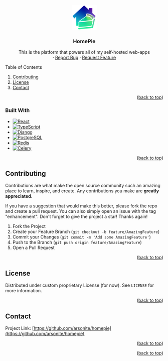 <a name="readme-top"></a>

<!-- PROJECT LOGO -->
<br />
<div align="center">
  <a href="https://github.com/arsonite/homepie">
    <img src="files/homepie-logo.png" alt="Note icon" width="80" height="80">
  </a>

<h3 align="center">HomePie</h3>

  <p align="center">
    This is the platform that powers all of my self-hosted web-apps
    <br />
    ·
    <a href="https://github.com/arsonite/homepie/issues">Report Bug</a>
    ·
    <a href="https://github.com/arsonite/homepie/issues">Request Feature</a>
  </p>
</div>

<!-- TABLE OF CONTENTS -->
<summary>Table of Contents</summary>
<ol>
  <li><a href="#contributing">Contributing</a></li>
  <li><a href="#license">License</a></li>
  <li><a href="#contact">Contact</a></li>
</ol>

<p align="right">(<a href="#readme-top">back to top</a>)</p>

### Built With

-   [![React][React.js]][React-url]
-   [![TypeScript][TypeScript]][TypeScript-url]
-   [![Django][django]][django-url]
-   [![PostgreSQL][PostgreSQL]][PostgreSQL-url]
-   [![Redis][redis]][redis-url]
-   [![Celery][celery]][celery-url]

<p align="right">(<a href="#readme-top">back to top</a>)</p>

<!-- CONTRIBUTING -->

## Contributing

Contributions are what make the open source community such an amazing place to learn, inspire, and create. Any contributions you make are **greatly appreciated**.

If you have a suggestion that would make this better, please fork the repo and create a pull request. You can also simply open an issue with the tag "enhancement".
Don't forget to give the project a star! Thanks again!

1. Fork the Project
2. Create your Feature Branch (`git checkout -b feature/AmazingFeature`)
3. Commit your Changes (`git commit -m 'Add some AmazingFeature'`)
4. Push to the Branch (`git push origin feature/AmazingFeature`)
5. Open a Pull Request

<p align="right">(<a href="#readme-top">back to top</a>)</p>

<!-- LICENSE -->

## License

Distributed under custom proprietary License (for now). See `LICENSE` for more information.

<p align="right">(<a href="#readme-top">back to top</a>)</p>

<!-- CONTACT -->

## Contact

Project Link: [https://github.com/arsonite/homepie](https://github.com/arsonite/homepie)

<p align="right">(<a href="#readme-top">back to top</a>)</p>

<p align="right">(<a href="#readme-top">back to top</a>)</p>

<!-- MARKDOWN LINKS & IMAGES -->
<!-- https://www.markdownguide.org/basic-syntax/#reference-style-links -->

[product-screenshot]: images/screenshot.png
[React.js]: https://img.shields.io/badge/React-20232A?style=for-the-badge&logo=react&logoColor=61DAFB
[React-url]: https://reactjs.org/
[TypeScript]: https://img.shields.io/badge/TypeScript-20232A?style=for-the-badge&logo=typescript&logoColor=3178C6
[TypeScript-url]: https://www.typescriptlang.org/
[django]: https://img.shields.io/badge/Django-092E20?style=for-the-badge&logo=django&logoColor=EEEEEE
[django-url]: https://www.djangoproject.com/
[PostgreSQL]: https://img.shields.io/badge/PostgreSQL-EEEEEE?style=for-the-badge&logo=postgresql&logoColor=4169E1
[PostgreSQL-url]: https://www.postgresql.org/
[redis]: https://img.shields.io/badge/redis-DC382D?style=for-the-badge&logo=redis&logoColor=EEEEEE
[redis-url]: https://redis.io/de/
[Celery]: https://img.shields.io/badge/Celery-37814A?style=for-the-badge&logo=celery&logoColor=EEEEEE
[Celery-url]: https://docs.celeryq.dev/en/stable/index.html
